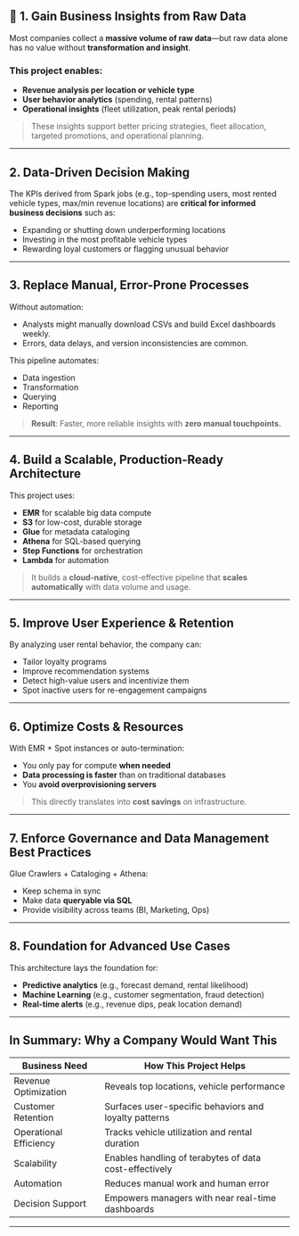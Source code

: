 ## 🚀 **1. Gain Business Insights from Raw Data**

Most companies collect a **massive volume of raw data**—but raw data alone has no value without **transformation and insight**.

### This project enables:

* **Revenue analysis per location or vehicle type**
* **User behavior analytics** (spending, rental patterns)
* **Operational insights** (fleet utilization, peak rental periods)

> These insights support better pricing strategies, fleet allocation, targeted promotions, and operational planning.

---

## **2. Data-Driven Decision Making**

The KPIs derived from Spark jobs (e.g., top-spending users, most rented vehicle types, max/min revenue locations) are **critical for informed business decisions** such as:

* Expanding or shutting down underperforming locations
* Investing in the most profitable vehicle types
* Rewarding loyal customers or flagging unusual behavior

---

## **3. Replace Manual, Error-Prone Processes**

Without automation:

* Analysts might manually download CSVs and build Excel dashboards weekly.
* Errors, data delays, and version inconsistencies are common.

This pipeline automates:

* Data ingestion
* Transformation
* Querying
* Reporting

> **Result**: Faster, more reliable insights with **zero manual touchpoints.**

---

## **4. Build a Scalable, Production-Ready Architecture**

This project uses:

* **EMR** for scalable big data compute
* **S3** for low-cost, durable storage
* **Glue** for metadata cataloging
* **Athena** for SQL-based querying
* **Step Functions** for orchestration
* **Lambda** for automation

> It builds a **cloud-native**, cost-effective pipeline that **scales automatically** with data volume and usage.

---

## **5. Improve User Experience & Retention**

By analyzing user rental behavior, the company can:

* Tailor loyalty programs
* Improve recommendation systems
* Detect high-value users and incentivize them
* Spot inactive users for re-engagement campaigns

---

## **6. Optimize Costs & Resources**

With EMR + Spot instances or auto-termination:

* You only pay for compute **when needed**
* **Data processing is faster** than on traditional databases
* You **avoid overprovisioning servers**

> This directly translates into **cost savings** on infrastructure.

---

## **7. Enforce Governance and Data Management Best Practices**

Glue Crawlers + Cataloging + Athena:

* Keep schema in sync
* Make data **queryable via SQL**
* Provide visibility across teams (BI, Marketing, Ops)

---

## **8. Foundation for Advanced Use Cases**

This architecture lays the foundation for:

* **Predictive analytics** (e.g., forecast demand, rental likelihood)
* **Machine Learning** (e.g., customer segmentation, fraud detection)
* **Real-time alerts** (e.g., revenue dips, peak location demand)

---

## In Summary: Why a Company Would Want This

| Business Need          | How This Project Helps                                 |
| ---------------------- | ------------------------------------------------------ |
| Revenue Optimization   | Reveals top locations, vehicle performance             |
| Customer Retention     | Surfaces user-specific behaviors and loyalty patterns  |
| Operational Efficiency | Tracks vehicle utilization and rental duration         |
| Scalability            | Enables handling of terabytes of data cost-effectively |
| Automation             | Reduces manual work and human error                    |
| Decision Support       | Empowers managers with near real-time dashboards       |

---
